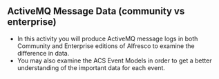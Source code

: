 ## ActiveMQ Message Data (community vs enterprise)

* In this activity you will produce ActiveMQ message logs in both Community and Enterprise editions of Alfresco to examine the difference in data.
* You may also examine the ACS Event Models in order to get a better understanding of the important data for each event.
   
